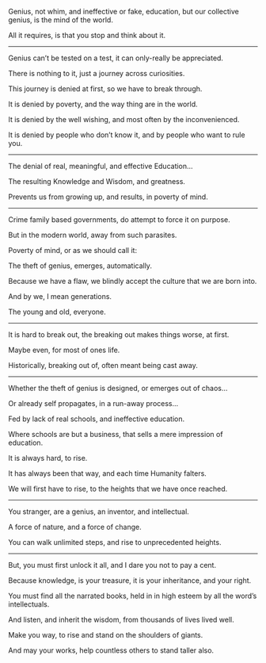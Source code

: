 Genius, not whim, and ineffective or fake, education,
but our collective genius, is the mind of the world.

All it requires,
is that you stop and think about it.

---

Genius can’t be tested on a test,
it can only-really be appreciated.

There is nothing to it,
just a journey across curiosities.

This journey is denied at first,
so we have to break through.

It is denied by poverty,
and the way thing are in the world.

It is denied by the well wishing,
and most often by the inconvenienced.

It is denied by people who don’t know it,
and by people who want to rule you.

---

The denial of real, meaningful,
and effective Education…

The resulting Knowledge
and  Wisdom, and greatness.

Prevents us from growing up,
and results, in poverty of mind.

---

Crime family based governments,
do attempt to force it on purpose.

But in the modern world,
away from such parasites.

Poverty of mind,
or as we should call it:

The theft of genius,
emerges, automatically.

Because we have a flaw,
we blindly accept the culture that we are born into.

And by we,
I mean generations.

The young and old,
everyone.

---

It is hard to break out,
the breaking out makes things worse, at first.

Maybe even,
for most of ones life.

Historically, breaking out of,
often meant being cast away.

---

Whether the theft of genius is designed,
or emerges out of chaos…

Or already self propagates,
in a run-away process…

Fed by lack of real schools,
and ineffective education.

Where schools are but a business,
that sells a mere impression of education.

It is always hard,
to rise.

It has always been that way,
and each time Humanity falters.

We will first have to rise,
to the heights that we have once reached.

---

You stranger, are a genius,
an inventor, and intellectual.

A force of nature,
and a force of change.

You can walk unlimited steps,
and rise to unprecedented heights.

---

But, you must first unlock it all,
and I dare you not to pay a cent.

Because knowledge, is your treasure,
it is your inheritance, and your right.

You must find all the narrated books,
held in in high esteem by all the word’s intellectuals.

And listen, and inherit the wisdom,
from thousands of lives lived well.

Make you way,
to rise and stand on the shoulders of giants.

And may your works,
help countless others to stand taller also.
